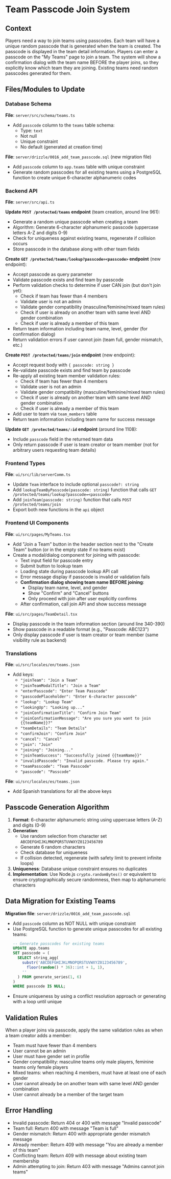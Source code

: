 # Team Passcode Join System

## Context

Players need a way to join teams using passcodes. Each team will have a unique random passcode that is generated when the team is created. The passcode is displayed in the team detail information. Players can enter a passcode on the "My Teams" page to join a team. The system will show a confirmation dialog with the team name BEFORE the player joins, so they explicitly know which team they are joining. Existing teams need random passcodes generated for them.

## Files/Modules to Update

### Database Schema

**File**: `server/src/schema/teams.ts`
- Add `passcode` column to the `teams` table schema:
  - Type: `text` 
  - Not null
  - Unique constraint
  - No default (generated at creation time)

**File**: `server/drizzle/0016_add_team_passcode.sql` (new migration file)
- Add `passcode` column to `app.teams` table with unique constraint
- Generate random passcodes for all existing teams using a PostgreSQL function to create unique 6-character alphanumeric codes

### Backend API

**File**: `server/src/api.ts`

**Update `POST /protected/teams` endpoint** (team creation, around line 961):
- Generate a random unique passcode when creating a team
- Algorithm: Generate 6-character alphanumeric passcode (uppercase letters A-Z and digits 0-9)
- Check for uniqueness against existing teams, regenerate if collision occurs
- Store passcode in the database along with other team fields

**Create `GET /protected/teams/lookup?passcode=<passcode>` endpoint** (new endpoint):
- Accept passcode as query parameter
- Validate passcode exists and find team by passcode
- Perform validation checks to determine if user CAN join (but don't join yet):
  - Check if team has fewer than 4 members
  - Validate user is not an admin
  - Validate gender compatibility (masculine/feminine/mixed team rules)
  - Check if user is already on another team with same level AND gender combination
  - Check if user is already a member of this team
- Return team information including team name, level, gender (for confirmation dialog)
- Return validation errors if user cannot join (team full, gender mismatch, etc.)

**Create `POST /protected/teams/join` endpoint** (new endpoint):
- Accept request body with `{ passcode: string }`
- Re-validate passcode exists and find team by passcode
- Re-apply all existing team member validation rules:
  - Check if team has fewer than 4 members
  - Validate user is not an admin
  - Validate gender compatibility (masculine/feminine/mixed team rules)
  - Check if user is already on another team with same level AND gender combination
  - Check if user is already a member of this team
- Add user to team via `team_members` table
- Return team information including team name for success message

**Update `GET /protected/teams/:id` endpoint** (around line 1108):
- Include `passcode` field in the returned team data
- Only return passcode if user is team creator or team member (not for arbitrary users requesting team details)

### Frontend Types

**File**: `ui/src/lib/serverComm.ts`
- Update `Team` interface to include optional `passcode?: string`
- Add `lookupTeamByPasscode(passcode: string)` function that calls `GET /protected/teams/lookup?passcode=<passcode>`
- Add `joinTeam(passcode: string)` function that calls `POST /protected/teams/join`
- Export both new functions in the `api` object

### Frontend UI Components

**File**: `ui/src/pages/MyTeams.tsx`
- Add "Join a Team" button in the header section next to the "Create Team" button (or in the empty state if no teams exist)
- Create a modal/dialog component for joining with passcode:
  - Text input field for passcode entry
  - Submit button to lookup team
  - Loading state during passcode lookup API call
  - Error message display if passcode is invalid or validation fails
  - **Confirmation dialog showing team name BEFORE joining**:
    - Display team name, level, and gender
    - Show "Confirm" and "Cancel" buttons
    - Only proceed with join after user explicitly confirms
  - After confirmation, call join API and show success message

**File**: `ui/src/pages/TeamDetail.tsx`
- Display passcode in the team information section (around line 340-390)
- Show passcode in a readable format (e.g., "Passcode: ABC123")
- Only display passcode if user is team creator or team member (same visibility rule as backend)

### Translations

**File**: `ui/src/locales/en/teams.json`
- Add keys:
  - `"joinTeam": "Join a Team"`
  - `"joinTeamModalTitle": "Join a Team"`
  - `"enterPasscode": "Enter Team Passcode"`
  - `"passcodePlaceholder": "Enter 6-character passcode"`
  - `"lookup": "Lookup Team"`
  - `"lookingUp": "Looking up..."`
  - `"joinConfirmationTitle": "Confirm Join Team"`
  - `"joinConfirmationMessage": "Are you sure you want to join {{teamName}}?"`
  - `"teamDetails": "Team Details"`
  - `"confirmJoin": "Confirm Join"`
  - `"cancel": "Cancel"`
  - `"join": "Join"`
  - `"joining": "Joining..."`
  - `"joinTeamSuccess": "Successfully joined {{teamName}}"`
  - `"invalidPasscode": "Invalid passcode. Please try again."`
  - `"teamPasscode": "Team Passcode"`
  - `"passcode": "Passcode"`

**File**: `ui/src/locales/es/teams.json`
- Add Spanish translations for all the above keys

## Passcode Generation Algorithm

1. **Format**: 6-character alphanumeric string using uppercase letters (A-Z) and digits (0-9)
2. **Generation**:
   - Use random selection from character set `ABCDEFGHIJKLMNOPQRSTUVWXYZ0123456789`
   - Generate 6 random characters
   - Check database for uniqueness
   - If collision detected, regenerate (with safety limit to prevent infinite loops)
3. **Uniqueness**: Database unique constraint ensures no duplicates
4. **Implementation**: Use Node.js `crypto.randomBytes()` or equivalent to ensure cryptographically secure randomness, then map to alphanumeric characters

## Data Migration for Existing Teams

**Migration file**: `server/drizzle/0016_add_team_passcode.sql`
- Add `passcode` column as NOT NULL with unique constraint
- Use PostgreSQL function to generate unique passcodes for all existing teams:
  ```sql
  -- Generate passcodes for existing teams
  UPDATE app.teams
  SET passcode = (
    SELECT string_agg(
      substr('ABCDEFGHIJKLMNOPQRSTUVWXYZ0123456789', 
        floor(random() * 36)::int + 1, 1), 
      ''
    ) FROM generate_series(1, 6)
  )
  WHERE passcode IS NULL;
  ```
- Ensure uniqueness by using a conflict resolution approach or generating with a loop until unique

## Validation Rules

When a player joins via passcode, apply the same validation rules as when a team creator adds a member:
- Team must have fewer than 4 members
- User cannot be an admin
- User must have gender set in profile
- Gender compatibility: masculine teams only male players, feminine teams only female players
- Mixed teams: when reaching 4 members, must have at least one of each gender
- User cannot already be on another team with same level AND gender combination
- User cannot already be a member of the target team

## Error Handling

- Invalid passcode: Return 404 or 400 with message "Invalid passcode"
- Team full: Return 400 with message "Team is full"
- Gender mismatch: Return 400 with appropriate gender mismatch message
- Already member: Return 409 with message "You are already a member of this team"
- Conflicting team: Return 409 with message about existing team membership
- Admin attempting to join: Return 403 with message "Admins cannot join teams"

